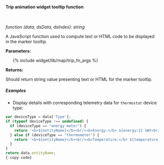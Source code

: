 #### Trip animation widget tooltip function

<div class="divider"></div>
<br/>

*function (data, dsData, dsIndex): string*

A JavaScript function used to compute text or HTML code to be displayed in the marker tooltip.

**Parameters:**

<ul>
  {% include widget/lib/map/trip_fn_args %}
</ul>

**Returns:**

Should return string value presenting text or HTML for the marker tooltip.

<div class="divider"></div>

##### Examples

* Display details with corresponding telemetry data for `thermostat` device type:

```javascript
var deviceType = data['Type'];
if (typeof deviceType !== undefined) {
  if (deviceType == "energy meter") {
    return '<b>${entityName}</b><br/><b>Energy:</b> ${energy:2} kWt<br/>';
  } else if (deviceType == "thermometer") {
    return '<b>${entityName}</b><br/><b>Temperature:</b> ${temperature:2} °C<br/>';
  }
}
return data.entityName;
{:copy-code}
```

<br>
<br>
